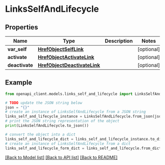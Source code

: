 # LinksSelfAndLifecycle


## Properties

Name | Type | Description | Notes
------------ | ------------- | ------------- | -------------
**var_self** | [**HrefObjectSelfLink**](HrefObjectSelfLink.md) |  | [optional] 
**activate** | [**HrefObjectActivateLink**](HrefObjectActivateLink.md) |  | [optional] 
**deactivate** | [**HrefObjectDeactivateLink**](HrefObjectDeactivateLink.md) |  | [optional] 

## Example

```python
from openapi_client.models.links_self_and_lifecycle import LinksSelfAndLifecycle

# TODO update the JSON string below
json = "{}"
# create an instance of LinksSelfAndLifecycle from a JSON string
links_self_and_lifecycle_instance = LinksSelfAndLifecycle.from_json(json)
# print the JSON string representation of the object
print(LinksSelfAndLifecycle.to_json())

# convert the object into a dict
links_self_and_lifecycle_dict = links_self_and_lifecycle_instance.to_dict()
# create an instance of LinksSelfAndLifecycle from a dict
links_self_and_lifecycle_form_dict = links_self_and_lifecycle.from_dict(links_self_and_lifecycle_dict)
```
[[Back to Model list]](../README.md#documentation-for-models) [[Back to API list]](../README.md#documentation-for-api-endpoints) [[Back to README]](../README.md)


